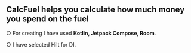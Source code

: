## **CalcFuel helps you calculate how much money you spend on the fuel**

○ For creating I have used **Kotlin, Jetpack Compose, Room**.

○ I have selected Hilt for DI.
